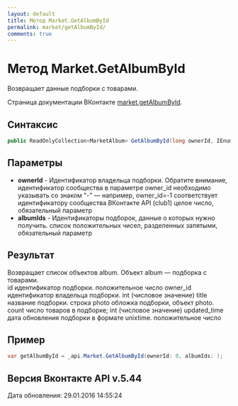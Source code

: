 ```yaml
---
layout: default
title: Метод Market.GetAlbumById
permalink: market/getAlbumById/
comments: true
---
```

# Метод Market.GetAlbumById
Возвращает данные подборки с товарами.

Страница документации ВКонтакте [market.getAlbumById](https://vk.com/dev/market.getAlbumById).

## Синтаксис
``` csharp
public ReadOnlyCollection<MarketAlbum> GetAlbumById(long ownerId, IEnumerable<long> albumIds)
```

## Параметры
+ **ownerId** - Идентификатор владельца подборки. 
Обратите внимание, идентификатор сообщества в параметре owner_id необходимо указывать со знаком "-" — например, owner_id=-1 соответствует идентификатору сообщества ВКонтакте API (club1)  целое число, обязательный параметр
+ **albumIds** - Идентификаторы подборок, данные о которых нужно получить. список положительных чисел, разделенных запятыми, обязательный параметр

## Результат
Возвращает список объектов album. 
Объект album — подборка с товарами.  
id идентификатор подборки. 
 положительное число owner_id идентификатор владельца подборки. 
 int (числовое значение) title название подборки. 
 строка photo обложка подборки, объект photo. count число товаров в подборке; 
 int (числовое значение) updated_time дата обновления подборки в формате unixtime. 
 положительное число

## Пример
``` csharp
var getAlbumById = _api.Market.GetAlbumById(ownerId: 0, albumIds: );
```

## Версия Вконтакте API v.5.44
Дата обновления: 29.01.2016 14:55:24
